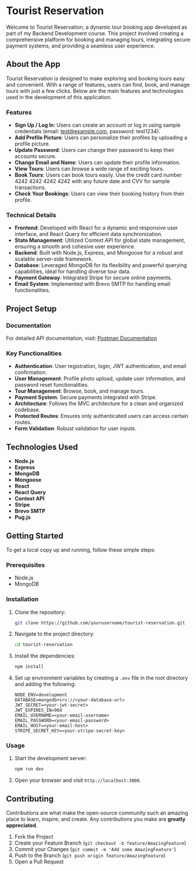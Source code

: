 # Tourist Reservation

Welcome to Tourist Reservation, a dynamic tour booking app developed as part of my Backend Development course. This project involved creating a comprehensive platform for booking and managing tours, integrating secure payment systems, and providing a seamless user experience.

## About the App

Tourist Reservation is designed to make exploring and booking tours easy and convenient. With a range of features, users can find, book, and manage tours with just a few clicks. Below are the main features and technologies used in the development of this application.

### Features

- **Sign Up / Log In**: Users can create an account or log in using sample credentials (email: test@example.com, password: test1234).
- **Add Profile Picture**: Users can personalize their profiles by uploading a profile picture.
- **Update Password**: Users can change their password to keep their accounts secure.
- **Change Email and Name**: Users can update their profile information.
- **View Tours**: Users can browse a wide range of exciting tours.
- **Book Tours**: Users can book tours easily. Use the credit card number 4242 4242 4242 4242 with any future date and CVV for sample transactions.
- **Check Your Bookings**: Users can view their booking history from their profile.

### Technical Details

- **Frontend**: Developed with React for a dynamic and responsive user interface, and React Query for efficient data synchronization.
- **State Management**: Utilized Context API for global state management, ensuring a smooth and cohesive user experience.
- **Backend**: Built with Node.js, Express, and Mongoose for a robust and scalable server-side framework.
- **Database**: Leveraged MongoDB for its flexibility and powerful querying capabilities, ideal for handling diverse tour data.
- **Payment Gateway**: Integrated Stripe for secure online payments.
- **Email System**: Implemented with Brevo SMTP for handling email functionalities.

## Project Setup

### Documentation

For detailed API documentation, visit: [Postman Documentation](https://lnkd.in/drDk4qp6)

### Key Functionalities

- **Authentication**: User registration, login, JWT authentication, and email confirmation.
- **User Management**: Profile photo upload, update user information, and password reset functionalities.
- **Tour Management**: Browse, book, and manage tours.
- **Payment System**: Secure payments integrated with Stripe.
- **Architecture**: Follows the MVC architecture for a clean and organized codebase.
- **Protected Routes**: Ensures only authenticated users can access certain routes.
- **Form Validation**: Robust validation for user inputs.

## Technologies Used

- **Node.js**
- **Express**
- **MongoDB**
- **Mongoose**
- **React**
- **React Query**
- **Context API**
- **Stripe**
- **Brevo SMTP**
- **Pug.js**

## Getting Started

To get a local copy up and running, follow these simple steps:

### Prerequisites

- Node.js
- MongoDB

### Installation

1. Clone the repository:
   ```sh
   git clone https://github.com/yourusername/tourist-reservation.git
   ```
2. Navigate to the project directory:
   ```sh
   cd tourist-reservation
   ```
3. Install the dependencies:
   ```sh
   npm install
   ```
4. Set up environment variables by creating a `.env` file in the root directory and adding the following:
   ```env
   NODE_ENV=development
   DATABASE=mongodb+srv://<your-database-url>
   JWT_SECRET=<your-jwt-secret>
   JWT_EXPIRES_IN=90d
   EMAIL_USERNAME=<your-email-username>
   EMAIL_PASSWORD=<your-email-password>
   EMAIL_HOST=<your-email-host>
   STRIPE_SECRET_KEY=<your-stripe-secret-key>
   ```

### Usage

1. Start the development server:
   ```sh
   npm run dev
   ```
2. Open your browser and visit `http://localhost:3000`.

## Contributing

Contributions are what make the open-source community such an amazing place to learn, inspire, and create. Any contributions you make are **greatly appreciated**.

1. Fork the Project
2. Create your Feature Branch (`git checkout -b feature/AmazingFeature`)
3. Commit your Changes (`git commit -m 'Add some AmazingFeature'`)
4. Push to the Branch (`git push origin feature/AmazingFeature`)
5. Open a Pull Request
